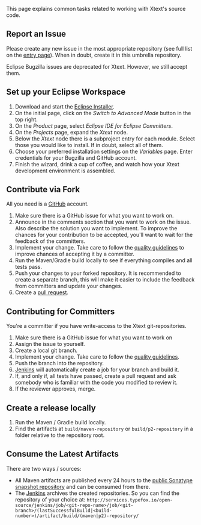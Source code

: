 This page explains common tasks related to working with Xtext's source code.

## Report an Issue

Please create any new issue in the most appropriate repository (see full list on the [entry page](README.md)). When in doubt, create it in this umbrella repository.

Eclipse Bugzilla issues are deprecated for Xtext. However, we still accept them.

## Set up your Eclipse Workspace
1. Download and start the [Eclipse Installer](https://wiki.eclipse.org/Eclipse_Oomph_Installer).
2. On the initial page, click on the *Switch to Advanced Mode* button in the top right.
3. On the *Product* page, select *Eclipse IDE for Eclipse Committers*.
4. On the *Projects* page, expand the *Xtext* node.
5. Below the *Xtext* node there is a subproject entry for each module. Select those you would like to install. If in doubt, select all of them.
6. Choose your preferred installation settings on the *Variables* page. Enter credentials for your Bugzilla and GitHub account.
7. Finish the wizard, drink a cup of coffee, and watch how your Xtext development environment is assembled.

## Contribute via Fork
All you need is a [GitHub](https://github.com/) account.

 1. Make sure there is a GitHub issue for what you want to work on.
 2. Announce in the comments section that you want to work on the issue. Also describe the solution you want to implement. To improve the chances for your contribution to be accepted, you'll want to wait for the feedback of the committers.
 3. Implement your change. Take care to follow the [quality guidelines](QUALITY_GUIDELINES.md) to improve chances of accepting it by a committer.
 4. Run the Maven/Gradle build locally to see if everything compiles and all tests pass.
 5. Push your changes to your forked repository. It is recommended to create a separate branch, this will make it easier to include the feedback from committers and update your changes.
 6. Create a [pull request](https://help.github.com/articles/using-pull-requests/).

## Contributing for Committers
You're a committer if you have write-access to the Xtext git-repositories.

 1. Make sure there is a GitHub issue for what you want to work on
 2. Assign the issue to yourself.
 3. Create a local git branch.
 4. Implement your change. Take care to follow the [quality guidelines](QUALITY_GUIDELINES.md).
 5. Push the branch into the repository.
 6. [Jenkins](http://services.typefox.io/open-source/jenkins/) will automatically create a job for your branch and build it.
 7. If, and only if, all tests have passed, create a pull request and ask somebody who is familiar with the code you modified to review it.
 8. If the reviewer approves, merge.

## Create a release locally
 1. Run the Maven / Gradle build locally.
 2. Find the artifacts at `build/maven-repository` or `build/p2-repository` in a folder relative to the repository root.

## Consume the Latest Artifacts
There are two ways / sources: 

 * All Maven artifacts are published every 24 hours to the [public Sonatype snapshot repository](https://oss.sonatype.org/content/repositories/snapshots/org/eclipse/xtext/) and can be consumed from there.
 * The [Jenkins](http://services.typefox.io/open-source/jenkins/) archives the created repositories. So you can find the repository of your choice at: `http://services.typefox.io/open-source/jenkins/job/<git-repo-name>/job/<git-branch>/(lastSuccessfulBuild|<build-number>)/artifact/build/(maven|p2)-repository/`

